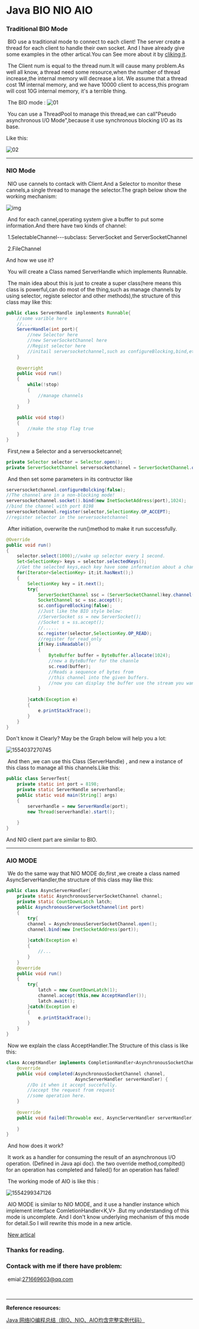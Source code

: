 # Java BIO NIO  AIO

### Traditional BIO Mode

​	BIO use a traditional mode to connect to each client! The server create a thread for each client to handle their own socket. And I have already give some examples in the other artical.You can See more about it by [cliking it]().

​	The Client num is equal to the thread num.It will cause many problem.As well all know, a thread need some resource,when the number of thread increase,the internal memory will decrease a lot. We assume that a thread cost 1M internal memory, and we have 10000 client to access,this program will cost 10G internal memory, it's a terrible thing.

​	The BIO mode :	![01](http://blog.anxpp.com/usr/uploads/2016/05/549520916.png)

​	You can use a ThreadPool to manage this thread,we can call"Pseudo asynchronous I/O Mode",because it use synchronous blocking I/O as its base.

Like this:

![02](http://blog.anxpp.com/usr/uploads/2016/05/614169023.png)



------------------------------------------------

### NIO Mode

​	NIO use cannels to contack with Client.And a Selector to monitor these cannels,a single thread to manage the selector.The graph below show the working mechanism:



![img](http://ifeve.com/wp-content/uploads/2013/06/overview-selectors.png)

​	And for each cannel,operating system give a buffer to put some information.And there have two kinds of channel:

​	1.SelectableChannel---subclass:  ServerSocket and ServerSocketChannel

​	2.FileChannel

And how we use it?

​	You will create a Class named ServerHandle which implements Runnable.

​	The main idea about this is just to create a super class(here means this class is powerful,can do most of the thing,such as manage channels by using selector, registe selector and other methods),the structure of this class may like this:

```java
public class ServerHandle implenments Runnable{
    //some varible here
    //....
    ServerHandle(int port){
        //new Selector here
        //new ServerSocketChannel here
        //Regist selector here
        //initail serversocketchannel,such as configureBlocking,bind,etc
    }
    
    @overright
    public void run()
    {
        while(!stop)
        {
            //manage channels
        }
    }
    
    public void stop()
    {
        //make the stop flag true
    }
} 
```



​	First,new a Selector and a serversocketcannel;

```java
private Selector selector = Selector.open();
private ServerSocketChannel serversocketchannel = ServerSocketChannel.open();
```

​	And then set some parameters in its contructor like

```java
serversocketchannel.configureBolcking(false);
//The channel are in a non-blocking mode!
serversocketchannel.socket().bind(new InetSocketAddress(port),1024);
//bind the channel with port 8198
serversocketchannel.register(selector,SelectionKey.OP_ACCEPT);
//register selector in the serversocketchannel
```

​	After initiation, overwrite the run()method to make it run successfully.

```java
@Override
public void run()
{
    selector.select(1000);//wake up selector every 1 second.
    Set<SelectionKey> keys = selector.selectedKeys();
    //Get the selected keys,each key have some information about a channel.
    for(Iterator<SelectionKey> it;it.hasNext();)
    {
        SelectionKey key = it.next();
        try{
            ServerSocketChannel ssc = (ServerSocketChannel)key.channel();
            SocketChannel sc = ssc.accept();
            sc.configureBlocking(false);
            //Just like the BIO style below:
            //ServerSocket ss = new ServerSocket();
            //Socket s = ss.accept();
            //......
            sc.register(selector,SelectionKey.OP_READ);
            //register for read_only
            if(key.isReadable())
            {
                ByteBuffer buffer = ByteBuffer.allocate(1024);
                //new a ByteBuffer for the channle
                sc.read(buffer);
                //Reads a sequence of bytes from 
                //this channel into the given buffers.
                //now you can display the buffer use the stream you want.
            }
            
        }catch(Exception e)
        {
            e.printStackTrace();
        }
    }
}
```

Don't know it Clearly? May be the Graph below will help you a lot:

![1554037270745](..\img_lib\1554037270745.png)



​	And then ,we can use this Class (ServerHandle) , and new a instance of this class to manage all this channels.Like this:

```java
public class ServerTest{
    private static int port = 8198;
    private static ServerHandle serverhandle;
    public static void main(String[] args)
    {
        serverhandle = new ServerHandle(port);
        new Thread(serverhandle).start();
        
    }
}
```

And NIO client part are similar to BIO.



---

### AIO MODE

​	We do the same way that NIO MODE do,first ,we create a class named AsyncServerHandler,the structure of this class may like this:

```java
public class AsyncServerHandler{
    private static AsynchronousServerSocketChannel channel;
    private static CountDownLatch latch;
    public AsynchronousServerSocketChannel(int port)
    {
        try{
        channel = AsynchronousServerSocketChannel.open();
        channel.bind(new InetSocketAddress(port));
            
        }catch(Exception e)
        {
            //...
        }
    }
    @override
    public void run()
    {
        try{
            latch = new CountDownLatch(1);
            channel.accept(this,new AcceptHandler());
            latch.await();
        }catch(Exception e)
        {
            e.printStackTrace();
        }
    }
}
```



​	Now we explain the class AcceptHandler.The Structure of this class is like this:

```java
class AcceptHandler implements CompletionHandler<AsynchronousSocketChannel, AsyncServerHandler> {
    @override
    public void completed(AsynchronousSocketChannel channel,
                          AsyncServerHandler serverHandler) {
        //Do it when it accept succefully.
        //accept the request from request
        //some operation here.
    }
    
    @override
    public void failed(Throwable exc, AsyncServerHandler serverHandler) {
        
    }
}
```

​	And how does it work?

​	It work as a handler for consuming the result of an asynchronous I/O operation. (Defined in Java api doc). the two override method,complted() for  an operation has completed and failed() for an operation has failed!

​	The working mode of AIO is like this :

![1554299347126](..\img_lib\1554299347126.png)

​	AIO MODE is similar to NIO MODE, and it use a handler instance which implement interface ComletionHandler<K,V> .But my understanding of this mode is uncomplete. And I don't know  underlying mechanism  of this mode for detail.So I will rewrite this mode in a new article.

​	[New artical ]()





### 											Thanks for reading.

### 						    Contack with me if there have problem:

​																		emial:271669603@qq.com

​														

------

**Reference resources:**

[Java 网络IO编程总结（BIO、NIO、AIO均含完整实例代码）](<http://blog.csdn.net/anxpp/article/details/51512200>)

